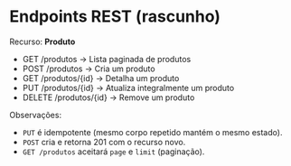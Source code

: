 ﻿# Endpoints REST (rascunho)

Recurso: **Produto**

- GET    /produtos           → Lista paginada de produtos
- POST   /produtos           → Cria um produto
- GET    /produtos/{id}      → Detalha um produto
- PUT    /produtos/{id}      → Atualiza integralmente um produto
- DELETE /produtos/{id}      → Remove um produto

Observações:
- `PUT` é idempotente (mesmo corpo repetido mantém o mesmo estado).
- `POST` cria e retorna 201 com o recurso novo.
- `GET /produtos` aceitará `page` e `limit` (paginação).

